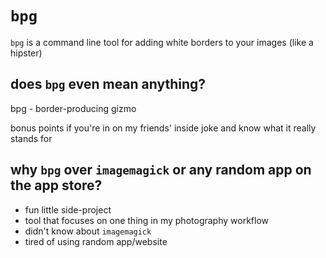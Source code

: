 # `bpg`

`bpg` is a command line tool for adding white borders to your images (like a hipster)

## does `bpg` even mean anything?

bpg - border-producing gizmo

bonus points if you're in on my friends' inside joke and know what it really stands for

## why `bpg` over `imagemagick` or any random app on the app store?

* fun little side-project
* tool that focuses on one thing in my photography workflow
* didn't know about `imagemagick`
* tired of using random app/website
